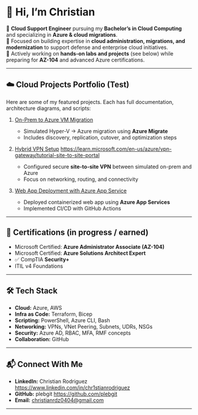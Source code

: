 # 👋 Hi, I’m Christian

🔹 **Cloud Support Engineer** pursuing my **Bachelor’s in Cloud Computing** and specializing in **Azure & cloud migrations**.  
🔹 Focused on building expertise in **cloud administration, migrations, and modernization** to support defense and enterprise cloud initiatives.  
🔹 Actively working on **hands-on labs and projects** (see below) while preparing for **AZ-104** and advanced Azure certifications.

---

## ☁️ Cloud Projects Portfolio (Test)
Here are some of my featured projects. Each has full documentation, architecture diagrams, and scripts:  

1. [On-Prem to Azure VM Migration](https://github.com/YourUsername/cloud-projects/tree/main/project-1-azure-migrate)  
   - Simulated Hyper-V → Azure migration using **Azure Migrate**  
   - Includes discovery, replication, cutover, and optimization steps  

2. [Hybrid VPN Setup](https://github.com/plebgit/OneOffProjects)  https://learn.microsoft.com/en-us/azure/vpn-gateway/tutorial-site-to-site-portal
   - Configured secure **site-to-site VPN** between simulated on-prem and Azure  
   - Focus on networking, routing, and connectivity  

3. [Web App Deployment with Azure App Service](https://github.com/YourUsername/cloud-projects/tree/main/project-3-webapp-deploy)  
   - Deployed containerized web app using **Azure App Services**  
   - Implemented CI/CD with GitHub Actions  

---

## 📜 Certifications (in progress / earned)
-  Microsoft Certified: **Azure Administrator Associate (AZ-104)**  
-  Microsoft Certified: **Azure Solutions Architect Expert**  
- ✅ CompTIA **Security+**  
-  ITIL v4 Foundations  

---

## 🛠️ Tech Stack
- **Cloud:** Azure, AWS  
- **Infra as Code:** Terraform, Bicep  
- **Scripting:** PowerShell, Azure CLI, Bash  
- **Networking:** VPNs, VNet Peering, Subnets, UDRs, NSGs  
- **Security:** Azure AD, RBAC, MFA, RMF concepts  
- **Collaboration:** GitHub

---

## 📬 Connect With Me
- **LinkedIn:** Christian Rodriguez https://www.linkedin.com/in/chr1stianrodriguez
- **GitHub:** plebgit https://github.com/plebgit
- **Email:** christianrdz0404@gmail.com 

---
